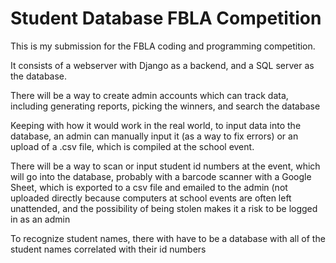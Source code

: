 # Student Database FBLA Competition

This is my submission for the FBLA coding and programming competition. 

It consists of a webserver with Django as a backend, and a SQL server as the database.

There will be a way to create admin accounts which can track data, including generating reports, picking the winners, and search the database

Keeping with how it would work in the real world, to input data into the database, an admin can manually input it (as a way to fix errors) or an upload of a .csv file, which is compiled at the school event.

There will be a way to scan or input student id numbers at the event, which will go into the database, probably with a barcode scanner with a Google Sheet, which is exported to a csv file and emailed to the admin (not uploaded directly because computers at school events are often left unattended, and the possibility of being stolen makes it a risk to be logged in as an admin

To recognize student names, there with have to be a database with all of the student names correlated with their id numbers
